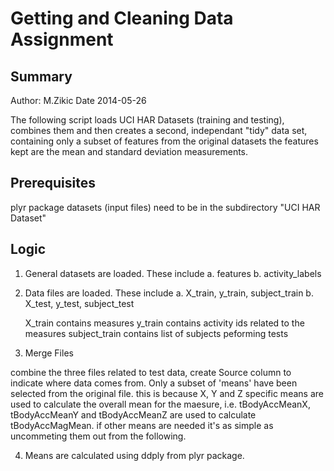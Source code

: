 Getting and Cleaning Data Assignment
================================

Summary
--------------------------------
Author: M.Zikic
Date 2014-05-26

The following script loads UCI HAR Datasets (training and testing), combines
them and then creates a second, independant "tidy" data set, 
containing only a subset of features from the original datasets
the features kept are the mean and standard deviation measurements.

Prerequisites
--------------------------------
plyr package
datasets (input files) need to be in the subdirectory "UCI HAR Dataset"

Logic
--------------------------------

1. General datasets are loaded.  These include
   a. features
   b. activity_labels

2. Data files are loaded.  These include
   a. X_train, y_train, subject_train
   b. X_test, y_test, subject_test

   X_train contains measures
   y_train contains activity ids related to the measures
   subject_train contains list of subjects peforming tests

3. Merge Files

combine the three files related to test data, create Source column to indicate where data comes from.  Only a subset of 'means' have been selected from the original file.  this is because X, Y and Z specific means are used to calculate the overall mean for the maesure, i.e.
 tBodyAccMeanX, tBodyAccMeanY and tBodyAccMeanZ are used to calculate tBodyAccMagMean.  if other means are needed it's as simple as uncommeting them out from the following.

4. Means are calculated using ddply from plyr package.


